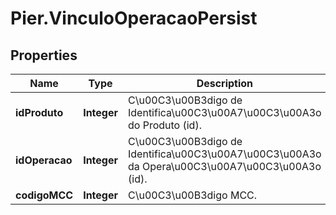 # Pier.VinculoOperacaoPersist

## Properties
Name | Type | Description | Notes
------------ | ------------- | ------------- | -------------
**idProduto** | **Integer** | C\u00C3\u00B3digo de Identifica\u00C3\u00A7\u00C3\u00A3o do Produto (id). | [optional] 
**idOperacao** | **Integer** | C\u00C3\u00B3digo de Identifica\u00C3\u00A7\u00C3\u00A3o da Opera\u00C3\u00A7\u00C3\u00A3o (id). | [optional] 
**codigoMCC** | **Integer** | C\u00C3\u00B3digo MCC. | [optional] 


